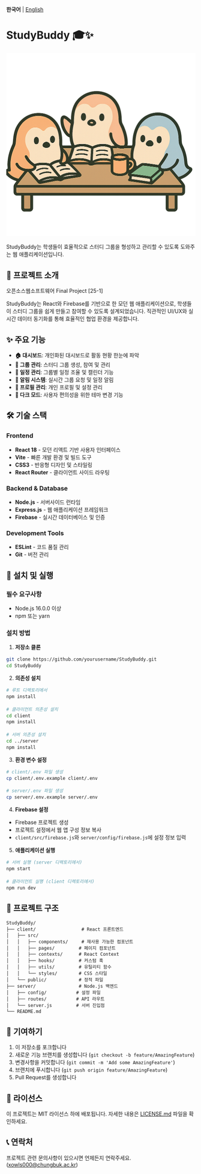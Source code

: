**한국어** | [English](README.en.md)

# StudyBuddy 🎓✨
![웹 아이콘](client/src/assets/logoHome.png)

StudyBuddy는 학생들이 효율적으로 스터디 그룹을 형성하고 관리할 수 있도록 도와주는 웹 애플리케이션입니다.

## 📝 프로젝트 소개

오픈소스웹소프트웨어 Final Project [25-1]

StudyBuddy는 React와 Firebase를 기반으로 한 모던 웹 애플리케이션으로, 학생들이 스터디 그룹을 쉽게 만들고 참여할 수 있도록 설계되었습니다. 직관적인 UI/UX와 실시간 데이터 동기화를 통해 효율적인 협업 환경을 제공합니다.

## ✨ 주요 기능

- **🏠 대시보드**: 개인화된 대시보드로 활동 현황 한눈에 파악
- **👥 그룹 관리**: 스터디 그룹 생성, 참여 및 관리
- **📅 일정 관리**: 그룹별 일정 조율 및 캘린더 기능
- **🔔 알림 시스템**: 실시간 그룹 요청 및 일정 알림
- **👤 프로필 관리**: 개인 프로필 및 설정 관리
- **🌙 다크 모드**: 사용자 편의성을 위한 테마 변경 기능

## 🛠️ 기술 스택

### Frontend
- **React 18** - 모던 리액트 기반 사용자 인터페이스
- **Vite** - 빠른 개발 환경 및 빌드 도구
- **CSS3** - 반응형 디자인 및 스타일링
- **React Router** - 클라이언트 사이드 라우팅

### Backend & Database
- **Node.js** - 서버사이드 런타임
- **Express.js** - 웹 애플리케이션 프레임워크
- **Firebase** - 실시간 데이터베이스 및 인증

### Development Tools
- **ESLint** - 코드 품질 관리
- **Git** - 버전 관리

## 🚀 설치 및 실행

### 필수 요구사항
- Node.js 16.0.0 이상
- npm 또는 yarn

### 설치 방법

1. **저장소 클론**
```bash
git clone https://github.com/yourusername/StudyBuddy.git
cd StudyBuddy
```

2. **의존성 설치**
```bash
# 루트 디렉토리에서
npm install

# 클라이언트 의존성 설치
cd client
npm install

# 서버 의존성 설치
cd ../server
npm install
```

3. **환경 변수 설정**
```bash
# client/.env 파일 생성
cp client/.env.example client/.env

# server/.env 파일 생성
cp server/.env.example server/.env
```

4. **Firebase 설정**
- Firebase 프로젝트 생성
- 프로젝트 설정에서 웹 앱 구성 정보 복사
- `client/src/firebase.js`와 `server/config/firebase.js`에 설정 정보 입력

5. **애플리케이션 실행**
```bash
# 서버 실행 (server 디렉토리에서)
npm start

# 클라이언트 실행 (client 디렉토리에서)
npm run dev
```

## 📁 프로젝트 구조

```
StudyBuddy/
├── client/                 # React 프론트엔드
│   ├── src/
│   │   ├── components/     # 재사용 가능한 컴포넌트
│   │   ├── pages/         # 페이지 컴포넌트
│   │   ├── contexts/      # React Context
│   │   ├── hooks/         # 커스텀 훅
│   │   ├── utils/         # 유틸리티 함수
│   │   └── styles/        # CSS 스타일
│   └── public/            # 정적 파일
├── server/                # Node.js 백엔드
│   ├── config/           # 설정 파일
│   ├── routes/           # API 라우트
│   └── server.js         # 서버 진입점
└── README.md
```

## 🤝 기여하기

1. 이 저장소를 포크합니다
2. 새로운 기능 브랜치를 생성합니다 (`git checkout -b feature/AmazingFeature`)
3. 변경사항을 커밋합니다 (`git commit -m 'Add some AmazingFeature'`)
4. 브랜치에 푸시합니다 (`git push origin feature/AmazingFeature`)
5. Pull Request를 생성합니다

## 📄 라이선스

이 프로젝트는 MIT 라이선스 하에 배포됩니다. 자세한 내용은 [LICENSE.md](LICENSE.md) 파일을 확인하세요.

## 📞 연락처

프로젝트 관련 문의사항이 있으시면 언제든지 연락주세요.
(xowls000@chungbuk.ac.kr)